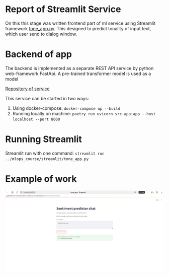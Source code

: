 # Report of Streamlit Service

On this this stage was written frontend part of ml service using Streamlit framework [tone_app.py](../mlops_course/streamlit/tone_app.py).
This designed to predict tonality of input text, which user send to dialog window.

# Backend of app

The backend is implemented as a separate REST API service by python web-framework FastApi. A pre-trained transformer model is used as a model

[Repository of service](https://gitlab.com/ivan_golt/text_tone_service)

This service can be started in two ways:

1) Using docker-compose: `docker-compose up --build` 
2) Running locally on machine: `poetry run uvicorn src.app:app --host localhost --port 8000`

# Running Streamlit

Streamlit run with one command: `streamlit run ../mlops_course/streamlit/tone_app.py`


# Example of work 
![](../docs/streamlit%20service.png)